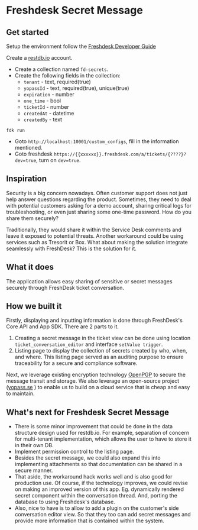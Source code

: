 # Freshdesk Secret Message

## Get started
Setup the environment follow the [Freshdesk Developer Guide](https://developers.freshdesk.com/v2/docs/quick-start/)

Create a [restdb.io](https://restdb.io) account.
  - Create a collection named `fd-secrets`.
  - Create the following fields in the collection:
    - `tenant` - text, required(true)
    - `yopassId` - text, required(true), unique(true)
    - `expiration` - number
    - `one_time` - bool
    - `ticketId` - number
    - `createdAt` - datetime
    - `createdBy` - text

`fdk run`
  - Goto `http://localhost:10001/custom_configs`, fill in the information mentioned.
  - Goto freshdesk `https://{{xxxxxx}}.freshdesk.com/a/tickets/{????}?dev=true`, turn on `dev=true`.

## Inspiration
Security is a big concern nowadays. Often customer support does not just help answer questions regarding the product. Sometimes, they need to deal with potential customers asking for a demo account,  sharing critical logs for troubleshooting, or even just sharing some one-time password. How do you share them securely?

Traditionally, they would share it within the Service Desk comments and leave it exposed to potential threats. Another workaround could be using services such as Tresorit or Box. What about making the solution integrate seamlessly with FreshDesk? This is the solution for it.

## What it does
The application allows easy sharing of sensitive or secret messages securely through FreshDesk ticket conversation.

## How we built it
Firstly, displaying and inputting information is done through FreshDesk's Core API and App SDK. There are 2 parts to it.
1. Creating a secret message in the ticket view can be done using location `ticket_conversation_editor` and interface `setValue trigger`.
2. Listing page to display the collection of secrets created by who, when, and where. This listing page served as an auditing purpose to ensure traceability for a secure and compliance software.
 
Next, we leverage existing encryption technology [OpenPGP](https://openpgpjs.org) to secure the message transit and storage.  We also leverage an open-source project ([yopass.se](https://yopass.se/#/) ) to enable us to build on a cloud service that is cheap and easy to maintain.

## What's next for Freshdesk Secret Message

- There is some minor improvement that could be done in the data structure design used for restdb.io. For example, separation of concern for multi-tenant implementation, which allows the user to have to store it in their own DB.
- Implement permission control to the listing page.
- Besides the secret message, we could also expand this into implementing attachments so that documentation can be shared in a secure manner.
- That aside, the workaround hack works well and is also good for production use. Of course, if the technology improves, we could revise on making an improved version of this app. Eg. dynamically rendered secret component within the conversation thread. And, porting the database to using Freshdesk's database.
- Also, nice to have is to allow to add a plugin on the customer's side conversation editor view. So that they too can add secret messages and provide more information that is contained within the system.
